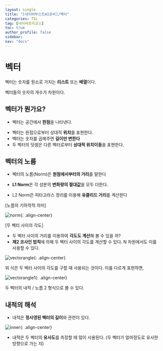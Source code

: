 ```yaml
---
layout: single
title: "[네이버부스트AI준비]/벡터"
categories: TIL
tag: [네이버프리코스]
toc: true
author_profile: false
sidebar:
nav: "docs"
---
```


# 벡터

벡터는 숫자를 원소로 가지는 **리스트** 또는 **배열**이다.

벡터들의 숫자의 개수가 차원이다.

## 벡터가 뭔가요?

- 벡터는 공간에서 **한점**을 나타낸다.

* 벡터는 원점으로부터 상대적 **위치**를 표현한다.
* 벡터는 숫자를 곱해주면 **길이만 변한다**
* 두 벡터의 덧셈은 다른 벡터로부터 **상대적 위치이동**을 표현한다.

## 벡터의 노름

- 벡터의 노름(Norm)은 **원점에서부터의 거리**를 말한다

* **L1 Norm**은 각 성분의 **변화량의 절대값**을 모두 더한다.

* L2 Norm은 피타고라스 정리를 이용해 **유클리드 거리**를 계산한다

[노름의 기하학적 의미]

![norm]({{site.url}}/images/2023-08-27-naver8/norm.png){: .align-center}

[두 벡터 사이의 각도]

- 두 벡터 사이의 거리를 이용하여 **각도도 계산**해 볼 수 있을 까?
- **제2 코사인 법칙**에 의해 두 벡터 사이의 각도를 계산할 수 있다. N 차원에서도 이를 사용할 수 있다.

![vectorangle]({{site.url}}/images/2023-08-27-naver8/vectorangle.png){: .align-center}

위 식은 두 벡터 사이의 각도를 구할 때 사용되는 것이다. 이를 다르게 표현하면,

![vectorangle1]({{site.url}}/images/2023-08-27-naver8/vectorangle1.png){: .align-center}

두 벡터의 내적 / 노름 2 형식으로 볼 수 있다.

## 내적의 해석

- 내적은 **정사영된 벡터의 길이**와 관련이 있다.

![inner]({{site.url}}/images/2023-08-27-naver8/cosine.png){: .align-center}

- 내적은 두 벡터의 **유사도**를 측정할 때 많이 사용된다. (두 벡터가 얼마정도로 유사한 방향으로 가는 지)
